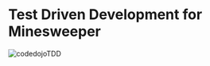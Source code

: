 # Test Driven Development for Minesweeper

![codedojoTDD](https://github.com/user-attachments/assets/930605d5-27c1-406c-ab84-d2b4f24f79b1)
